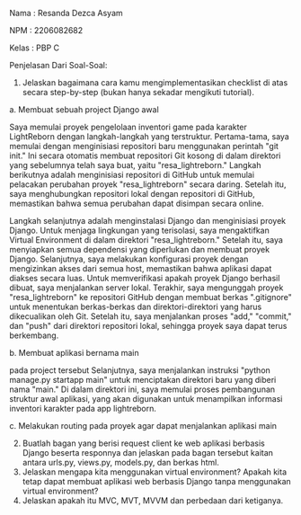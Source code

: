 Nama    : Resanda Dezca Asyam

NPM     : 2206082682

Kelas   : PBP C


Penjelasan Dari Soal-Soal:
1. Jelaskan bagaimana cara kamu mengimplementasikan checklist di atas secara step-by-step (bukan hanya sekadar mengikuti tutorial).

a. Membuat sebuah project Django awal 

Saya memulai proyek pengelolaan inventori game pada karakter LightReborn dengan langkah-langkah yang terstruktur. Pertama-tama, saya memulai dengan menginisiasi repositori baru menggunakan perintah "git init." Ini secara otomatis membuat repositori Git kosong di dalam direktori yang sebelumnya telah saya buat, yaitu "resa_lightreborn." Langkah berikutnya adalah menginisiasi repositori di GitHub untuk memulai pelacakan perubahan proyek "resa_lightreborn" secara daring. Setelah itu, saya menghubungkan repositori lokal dengan repositori di GitHub, memastikan bahwa semua perubahan dapat disimpan secara online.

Langkah selanjutnya adalah menginstalasi Django dan menginisiasi proyek Django. Untuk menjaga lingkungan yang terisolasi, saya mengaktifkan Virtual Environment di dalam direktori "resa_lightreborn." Setelah itu, saya menyiapkan semua dependensi yang diperlukan dan membuat proyek Django. Selanjutnya, saya melakukan konfigurasi proyek dengan mengizinkan akses dari semua host, memastikan bahwa aplikasi dapat diakses secara luas. Untuk memverifikasi apakah proyek Django berhasil dibuat, saya menjalankan server lokal. Terakhir, saya mengunggah proyek "resa_lightreborn" ke repositori GitHub dengan membuat berkas ".gitignore" untuk menentukan berkas-berkas dan direktori-direktori yang harus dikecualikan oleh Git. Setelah itu, saya menjalankan proses "add," "commit," dan "push" dari direktori repositori lokal, sehingga proyek saya dapat terus berkembang.
        
b. Membuat aplikasi bernama main 

pada project tersebut Selanjutnya, saya menjalankan instruksi "python manage.py startapp main" untuk menciptakan direktori baru yang diberi nama "main." Di dalam direktori ini, saya memulai proses pembangunan struktur awal aplikasi, yang akan digunakan untuk menampilkan informasi inventori karakter pada app lightreborn.    

c. Melakukan routing pada proyek agar dapat menjalankan aplikasi main



2. Buatlah bagan yang berisi request client ke web aplikasi berbasis Django beserta responnya dan jelaskan pada bagan tersebut kaitan antara urls.py, views.py, models.py, dan berkas html.
3. Jelaskan mengapa kita menggunakan virtual environment? Apakah kita tetap dapat membuat aplikasi web berbasis Django tanpa menggunakan virtual environment?
4. Jelaskan apakah itu MVC, MVT, MVVM dan perbedaan dari ketiganya.
